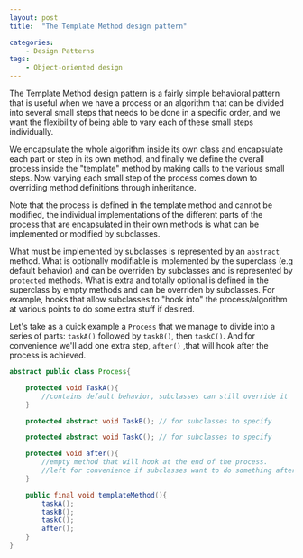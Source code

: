 ```yaml
---
layout: post
title:  "The Template Method design pattern"

categories: 
    - Design Patterns
tags:
    - Object-oriented design
---
```


The Template Method design pattern is a fairly simple behavioral pattern that is useful when we have a process or an algorithm that can be divided into several small steps that needs to be done in a specific order, and we want the flexibility of being able to vary each of these small steps individually.

We encapsulate the whole algorithm inside its own class and encapsulate each part or step in its own method, and finally we define the overall process inside the "template" method by making calls to the various small steps. Now varying each small step of the process comes down to overriding method definitions through inheritance. 

Note that the process is defined in the template method and cannot be modified, the individual implementations of the different parts of the process that are encapsulated in their own methods is what can be implemented or modified by subclasses. 

What must be implemented by subclasses is represented by an `abstract` method.
What is optionally modifiable is implemented by the superclass (e.g default behavior) and can be overriden by subclasses and is represented by `protected` methods. 
What is extra and totally optional is defined in the superclass by empty methods and can be overriden by subclasses. For example, hooks that allow subclasses to "hook into" the process/algorithm at various points to do some extra stuff if desired.

Let's take as a quick example a `Process` that we manage to divide into a series of parts: `taskA()` followed by `taskB()`, then `taskC()`. And for convenience we'll add one extra step, `after()` ,that will hook after the process is achieved.

```java
abstract public class Process{

	protected void TaskA(){
		//contains default behavior, subclasses can still override it
	} 

	protected abstract void TaskB(); // for subclasses to specify

	protected abstract void TaskC(); // for subclasses to specify

	protected void after(){
		//empty method that will hook at the end of the process.
		//left for convenience if subclasses want to do something after
	}

	public final void templateMethod(){
		taskA();
		taskB();
		taskC();
		after();
	}
}
```

